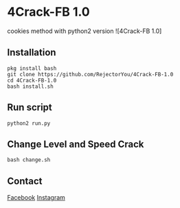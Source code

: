 # 4Crack-FB 1.0

cookies method with python2 version
![4Crack-FB 1.0]

## Installation
```
pkg install bash
git clone https://github.com/RejectorYou/4Crack-FB-1.0
cd 4Crack-FB-1.0
bash install.sh
```
## Run script
```
python2 run.py
```
## Change Level and Speed Crack
```
bash change.sh
```

## Contact
[Facebook](https://www.facebook.com/fathur.246)
[Instagram](https://www.instagram.com/fathur.246)
